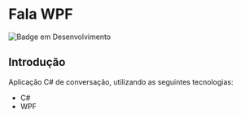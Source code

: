 # Fala WPF

![Badge em Desenvolvimento](https://img.shields.io/static/v1?label=STATUS&message=FINALIZADO&color=GREEN&style=for-the-badge)

## Introdução
Aplicação C# de conversação, utilizando as seguintes tecnologias:
* C#
* WPF

